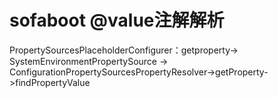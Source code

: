 # sofaboot @value注解解析
PropertySourcesPlaceholderConfigurer：getproperty->
SystemEnvironmentPropertySource ->
ConfigurationPropertySourcesPropertyResolver->getProperty->findPropertyValue
